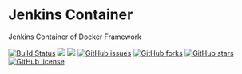 # Jenkins Container
Jenkins Container of Docker Framework

[![Build Status](https://travis-ci.org/dockerframework/jenkins.svg?branch=master)](https://travis-ci.org/dockerframework/jenkins) [![](https://images.microbadger.com/badges/image/dockerframework/jenkins:2.141.svg)](https://microbadger.com/images/dockerframework/jenkins:2.141 "Layers") [![](https://images.microbadger.com/badges/version/dockerframework/jenkins:2.141.svg)](https://microbadger.com/images/dockerframework/jenkins:2.141 "Version") [![GitHub issues](https://img.shields.io/github/issues/dockerframework/jenkins.svg)](https://github.com/dockerframework/jenkins/issues) [![GitHub forks](https://img.shields.io/github/forks/dockerframework/jenkins.svg)](https://github.com/dockerframework/jenkins/network) [![GitHub stars](https://img.shields.io/github/stars/dockerframework/jenkins.svg)](https://github.com/dockerframework/jenkins/stargazers) [![GitHub license](https://img.shields.io/badge/license-MIT-blue.svg)](https://raw.githubusercontent.com/dockerframework/jenkins/master/LICENSE)
